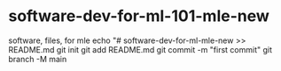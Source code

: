 # software-dev-for-ml-101-mle-new
software, files, for mle
echo "# software-dev-for-ml-mle-new  >> README.md
git  init
git  add  README.md
git  commit -m "first commit"
git  branch  -M  main
